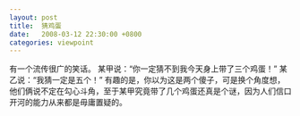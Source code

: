 ```yaml
---
layout: post
title:  猜鸡蛋
date:   2008-03-12 22:30:00 +0800
categories: viewpoint
---
```

有一个流传很广的笑话。  某甲说：“你一定猜不到我今天身上带了三个鸡蛋！” 某乙说：“我猜一定是五个！” 有趣的是，你以为这是两个傻子，可是换个角度想，他们俩说不定在勾心斗角，至于某甲究竟带了几个鸡蛋还真是个谜，因为人们信口开河的能力从来都是毋庸置疑的。
